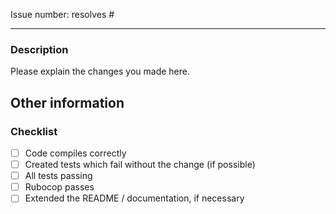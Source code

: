 Issue number: resolves #

---------

### Description
Please explain the changes you made here.

## Other information

<!-- Any other information that is important to this PR such as screenshots of how the component looks before and after the change. -->

### Checklist
- [ ] Code compiles correctly
- [ ] Created tests which fail without the change (if possible)
- [ ] All tests passing
- [ ] Rubocop passes
- [ ] Extended the README / documentation, if necessary
